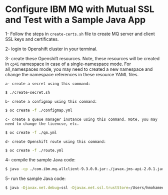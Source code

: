 # Configure IBM MQ with Mutual SSL and Test with a Sample Java App

1- Follow the steps in `create-certs.sh` file to create MQ server and client SSL keys and certificates.

2- login to Openshift cluster in your terminal.

3- create these Openshift resources. Note, these resources will be created in `cp4i` namespace in case of a single-namespace mode. For all_namespaces mode, you may need to created a new namespace and change the namespace references in these resource YAML files.

    a- create a secret using this command:

```sh
$ ./create-secret.sh
```

    
    b- create a configmap using this command:

```sh
$ oc create -f ./configmap.yml
```

    c- create a queue manager instance using this command. Note, you may need to change the licencse, etc.

```sh
$ oc create -f ./qm.yml    
```

    d- create Openshift route using this command:

```sh
$ oc create -f ./route.yml
```

4- compile the sample Java code:

```sh
$ java -cp ./com.ibm.mq.allclient-9.3.0.0.jar:./javax.jms-api-2.0.1.jar:./json-20220320.jar:. com.ibm.mq.samples.jms.JmsPutGet
```

5- run the sample Java code:

```sh
$ java -Djavax.net.debug=ssl -Djavax.net.ssl.trustStore=/Users/hmohamed/temp/MQClient/example-qm.p12 -Djavax.net.ssl.trustStorePassword=passw0rd -Djavax.net.ssl.keyStore=/Users/hmohamed/temp/MQClient/example-app1.p12 -Djavax.net.ssl.keyStorePassword=passw0rd  -cp ./com.ibm.mq.allclient-9.3.0.0.jar:./javax.jms-api-2.0.1.jar:./json-20220320.jar:. com.ibm.mq.samples.jms.JmsPutGet
```
